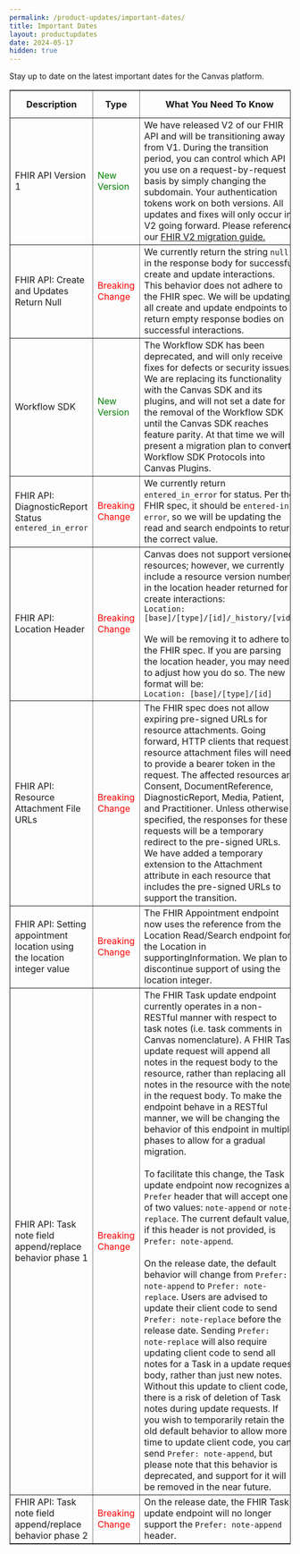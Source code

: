 ```yaml
---
permalink: /product-updates/important-dates/
title: Important Dates
layout: productupdates	
date: 2024-05-17
hidden: true
---
```

Stay up to date on the latest important dates for the Canvas platform.

<table border="1" style="table-layout: fixed; width: 100%">
  <colgroup>
    <col width="18%">
    <col width="12">
    <col width="48%">
    <col width="11%">
    <col width="11%">
  </colgroup>
  <thead>
    <tr>
      <th>Description</th>
      <th>Type</th>
      <th>What You Need To Know</th>
      <th>Release Date</th>
      <th>End of Life</th>
    </tr>
  </thead>
  <tbody>
    <tr>
      <td>FHIR API Version 1</td>
      <td style="color: green;">New Version</td>
      <td>We have released V2 of our FHIR API and will be transitioning away from V1. During the transition period, you can control which API you use on a request-by-request basis by simply changing the subdomain. Your authentication tokens work on both versions. All updates and fixes will only occur in V2 going forward. Please reference our <a href="/guides/fhir-v2-migration-guide/">FHIR V2 migration guide.</a></td>
      <td></td>
      <td>06/28/2024</td>
    </tr>
    <tr>
      <td>FHIR API: Create and Updates Return Null</td>
      <td style="color: red;">Breaking Change</td>
      <td>We currently return the string <code>null</code> in the response body for successful create and update interactions. This behavior does not adhere to the FHIR spec. We will be updating all create and update endpoints to return empty response bodies on successful interactions.</td>
      <td>07/02/2024</td>
      <td></td>
    </tr>
    <tr>
      <td>Workflow SDK</td>
      <td style="color: green;">New Version</td>
      <td>The Workflow SDK has been deprecated, and will only receive fixes for defects or security issues. We are replacing its functionality with the Canvas SDK and its plugins, and will not set a date for the removal of the Workflow SDK until the Canvas SDK reaches feature parity. At that time we will present a migration plan to convert Workflow SDK Protocols into Canvas Plugins.</td>
      <td></td>
      <td>TBD<br/>(Not Soon)</td>
    </tr>
    <tr>
      <td>FHIR API: DiagnosticReport Status <code>entered_in_error</code></td>
      <td style="color: red;">Breaking Change</td>
      <td>We currently return <code>entered_in_error</code> for status. Per the FHIR spec, it should be <code>entered-in-error</code>, so we will be updating the read and search endpoints to return the correct value.</td>
      <td>07/02/2024</td>
      <td></td>
    </tr>
    <tr>
      <td>FHIR API: Location Header</td>
      <td style="color: red;">Breaking Change</td>
      <td>Canvas does not support versioned resources; however, we currently include a resource version number in the location header returned for create interactions:<br>
      <code>Location: [base]/[type]/[id]/_history/[vid]</code><br><br>
      We will be removing it to adhere to the FHIR spec. If you are parsing the location header, you may need to adjust how you do so. The new format will be:<br>
      <code>Location: [base]/[type]/[id]</code></td>
      <td>07/02/2024</td>
      <td></td>
    </tr>
    <tr>
      <td>FHIR API: Resource Attachment File URLs</td>
      <td style="color: red;">Breaking Change</td>
      <td>The FHIR spec does not allow expiring pre-signed URLs for resource attachments. Going forward, HTTP clients that request resource attachment files will need to provide a bearer token in the request. The affected resources are Consent, DocumentReference, DiagnosticReport, Media, Patient, and Practitioner. Unless otherwise specified, the responses for these requests will be a temporary redirect to the pre-signed URLs. We have added a temporary extension to the Attachment attribute in each resource that includes the pre-signed URLs to support the transition.</td>
      <td><small>12/03/2024 <br> (updates to the existing Attachment attribute)</small></td>
      <td><small>TBD <br> (removing the temporary extension)</small></td>
    </tr>
    <tr>
      <td>FHIR API: Setting appointment location using the location integer value</td>
      <td style="color: red;">Breaking Change</td>
      <td>The FHIR Appointment endpoint now uses the reference from the Location Read/Search endpoint for the Location in supportingInformation. We plan to discontinue support of using the location integer.</td>
      <td>TBD</td>
      <td></td>
    </tr>
    <tr>
      <td>FHIR API: Task note field append/replace behavior phase 1</td>
      <td style="color: red;">Breaking Change</td>
      <td>The FHIR Task update endpoint currently operates in a non-RESTful manner with respect to task notes (i.e. task comments in Canvas nomenclature). A FHIR Task update request will append all notes in the request body to the resource, rather than replacing all notes in the resource with the notes in the request body. To make the endpoint behave in a RESTful manner, we will be changing the behavior of this endpoint in multiple phases to allow for a gradual migration.<br><br>To facilitate this change, the Task update endpoint now recognizes a <code>Prefer</code> header that will accept one of two values: <code>note-append</code> or <code>note-replace</code>. The current default value, if this header is not provided, is <code>Prefer: note-append</code>.<br><br>On the release date, the default behavior will change from <code>Prefer: note-append</code> to <code>Prefer: note-replace</code>. Users are advised to update their client code to send <code>Prefer: note-replace</code> before the release date. Sending <code>Prefer: note-replace</code> will also require updating client code to send all notes for a Task in a update request body, rather than just new notes. Without this update to client code, there is a risk of deletion of Task notes during update requests. If you wish to temporarily retain the old default behavior to allow more time to update client code, you can send <code>Prefer: note-append</code>, but please note that this behavior is deprecated, and support for it will be removed in the near future.</td>
      <td>TBD</td>
      <td></td>
    </tr>
    <tr>
      <td>FHIR API: Task note field append/replace behavior phase 2</td>
      <td style="color: red;">Breaking Change</td>
      <td>On the release date, the FHIR Task update endpoint will no longer support the <code>Prefer: note-append</code> header.</td>
      <td>TBD</td>
      <td></td>
    </tr>
</tbody>
</table>
